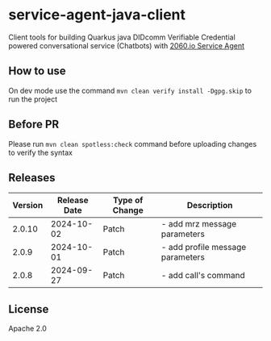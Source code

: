 # service-agent-java-client

Client tools for building Quarkus java DIDcomm Verifiable Credential powered conversational service (Chatbots) with [2060.io Service Agent](https://github.com/2060-io/2060-service-agent/blob/main/doc/service-agent-api.md)

## How to use
On dev mode use the command `mvn clean verify install -Dgpg.skip` to run the project

## Before PR
Please run `mvn clean spotless:check` command before uploading changes to verify the syntax

## Releases

| Version | Release Date | Type of Change      | Description                                                                 |
|---------|--------------|---------------------|-----------------------------------------------------------------------------|
| 2.0.10     | 2024-10-02   | Patch  | - add mrz message parameters                |
| 2.0.9     | 2024-10-01   | Patch  | - add profile message parameters                |
| 2.0.8     | 2024-09-27   | Patch      | - add call's command      |


## License

Apache 2.0